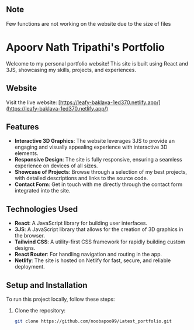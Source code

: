 ## Note
Few functions are not working on the website due to the size of files 

# Apoorv Nath Tripathi's Portfolio

Welcome to my personal portfolio website! This site is built using React and 3JS, showcasing my skills, projects, and experiences.

## Website

Visit the live website: [https://leafy-baklava-1ed370.netlify.app/](https://leafy-baklava-1ed370.netlify.app/)

## Features

- **Interactive 3D Graphics**: The website leverages 3JS to provide an engaging and visually appealing experience with interactive 3D elements.
- **Responsive Design**: The site is fully responsive, ensuring a seamless experience on devices of all sizes.
- **Showcase of Projects**: Browse through a selection of my best projects, with detailed descriptions and links to the source code.
- **Contact Form**: Get in touch with me directly through the contact form integrated into the site.

## Technologies Used

- **React**: A JavaScript library for building user interfaces.
- **3JS**: A JavaScript library that allows for the creation of 3D graphics in the browser.
- **Tailwind CSS**: A utility-first CSS framework for rapidly building custom designs.
- **React Router**: For handling navigation and routing in the app.
- **Netlify**: The site is hosted on Netlify for fast, secure, and reliable deployment.

## Setup and Installation

To run this project locally, follow these steps:

1. Clone the repository:
   ```bash
   git clone https://github.com/noobapoo99/Latest_portfolio.git

